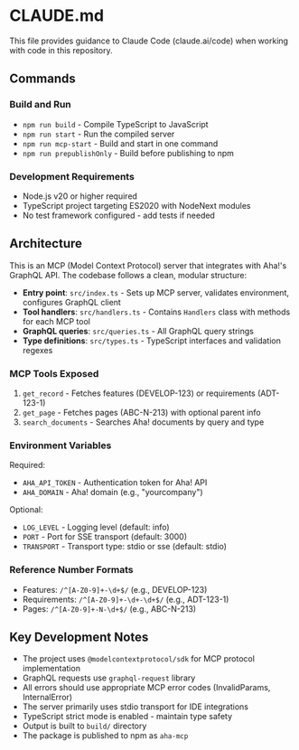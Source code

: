 # CLAUDE.md

This file provides guidance to Claude Code (claude.ai/code) when working with code in this repository.

## Commands

### Build and Run
- `npm run build` - Compile TypeScript to JavaScript
- `npm run start` - Run the compiled server
- `npm run mcp-start` - Build and start in one command
- `npm run prepublishOnly` - Build before publishing to npm

### Development Requirements
- Node.js v20 or higher required
- TypeScript project targeting ES2020 with NodeNext modules
- No test framework configured - add tests if needed

## Architecture

This is an MCP (Model Context Protocol) server that integrates with Aha!'s GraphQL API. The codebase follows a clean, modular structure:

- **Entry point**: `src/index.ts` - Sets up MCP server, validates environment, configures GraphQL client
- **Tool handlers**: `src/handlers.ts` - Contains `Handlers` class with methods for each MCP tool
- **GraphQL queries**: `src/queries.ts` - All GraphQL query strings
- **Type definitions**: `src/types.ts` - TypeScript interfaces and validation regexes

### MCP Tools Exposed
1. `get_record` - Fetches features (DEVELOP-123) or requirements (ADT-123-1)
2. `get_page` - Fetches pages (ABC-N-213) with optional parent info
3. `search_documents` - Searches Aha! documents by query and type

### Environment Variables
Required:
- `AHA_API_TOKEN` - Authentication token for Aha! API
- `AHA_DOMAIN` - Aha! domain (e.g., "yourcompany")

Optional:
- `LOG_LEVEL` - Logging level (default: info)
- `PORT` - Port for SSE transport (default: 3000)
- `TRANSPORT` - Transport type: stdio or sse (default: stdio)

### Reference Number Formats
- Features: `/^[A-Z0-9]+-\d+$/` (e.g., DEVELOP-123)
- Requirements: `/^[A-Z0-9]+-\d+-\d+$/` (e.g., ADT-123-1)
- Pages: `/^[A-Z0-9]+-N-\d+$/` (e.g., ABC-N-213)

## Key Development Notes

- The project uses `@modelcontextprotocol/sdk` for MCP protocol implementation
- GraphQL requests use `graphql-request` library
- All errors should use appropriate MCP error codes (InvalidParams, InternalError)
- The server primarily uses stdio transport for IDE integrations
- TypeScript strict mode is enabled - maintain type safety
- Output is built to `build/` directory
- The package is published to npm as `aha-mcp`